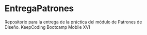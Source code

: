 # EntregaPatrones
Repositorio para la entrega de la práctica del módulo de Patrones de Diseño. KeepCoding Bootcamp Mobile XVI
